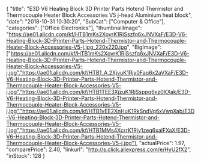 {
	"title": "E3D V6 Heating Block 3D Printer Parts Hotend Thermistor and Thermocouple Heater Block Accessories V5 j-head Aluminium heat block",
	"date": "2018-10-31 10:30:20",
	"SubCat": ["Computer & Office"],
	"categories": ["Office Electronics"],
	"thumbnailImage": "https://ae01.alicdn.com/kf/HTB1mKs2XovrK1RjSszfq6xJNVXaF/E3D-V6-Heating-Block-3D-Printer-Parts-Hotend-Thermistor-and-Thermocouple-Heater-Block-Accessories-V5-j.jpg_220x220.jpg",
	"BigImage": ["https://ae01.alicdn.com/kf/HTB1mKs2XovrK1RjSszfq6xJNVXaF/E3D-V6-Heating-Block-3D-Printer-Parts-Hotend-Thermistor-and-Thermocouple-Heater-Block-Accessories-V5-j.jpg","https://ae01.alicdn.com/kf/HTB1_A.2XjvuK1Rjy0Faq6x2aVXaF/E3D-V6-Heating-Block-3D-Printer-Parts-Hotend-Thermistor-and-Thermocouple-Heater-Block-Accessories-V5-j.jpg","https://ae01.alicdn.com/kf/HTB1TEE3XjzuK1RjSsppq6xz0XXak/E3D-V6-Heating-Block-3D-Printer-Parts-Hotend-Thermistor-and-Thermocouple-Heater-Block-Accessories-V5-j.jpg","https://ae01.alicdn.com/kf/HTB1vEE2XnHuK1RkSndVq6xVwpXab/E3D-V6-Heating-Block-3D-Printer-Parts-Hotend-Thermistor-and-Thermocouple-Heater-Block-Accessories-V5-j.jpg","https://ae01.alicdn.com/kf/HTB1MMs4XcrrK1Rjy1zeq6xalFXaX/E3D-V6-Heating-Block-3D-Printer-Parts-Hotend-Thermistor-and-Thermocouple-Heater-Block-Accessories-V5-j.jpg"],
	"actualPrice": 1.97,
	"comparePrice": 2.40,
	"linkurl": "http://s.click.aliexpress.com/e/HyU2fX2",
	"inStock": 128
}
